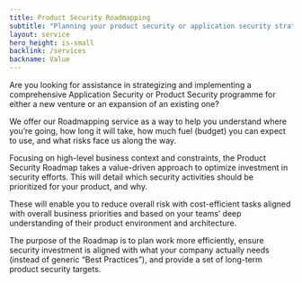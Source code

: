 ```yaml
---
title: Product Security Roadmapping
subtitle: "Planning your product security or application security strategy"
layout: service
hero_height: is-small
backlink: /services
backname: Value
---
```



Are you looking for assistance in strategizing and implementing a comprehensive Application Security or Product Security programme for either a new venture or an expansion of an existing one?

We offer our Roadmapping service as a way to help you understand where you’re going, how long it will take, how much fuel (budget) you can expect to use, and what risks face us along the way.

Focusing on high-level business context and constraints, the Product Security Roadmap takes a value-driven approach to optimize investment in security efforts. This will detail which security activities should be prioritized for your product, and why.

These will enable you to reduce overall risk with cost-efficient tasks aligned with overall business priorities and based on your teams’ deep understanding of their product environment and architecture.

The purpose of the Roadmap is to plan work more efficiently, ensure security investment is aligned with what your company actually needs (instead of generic “Best Practices”), and provide a set of long-term product security targets.